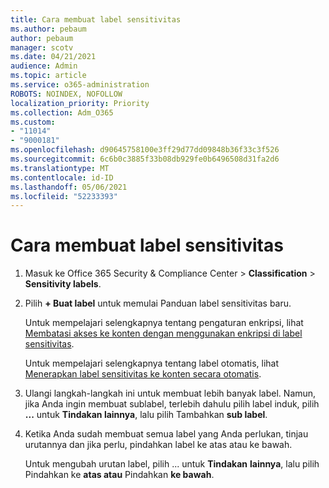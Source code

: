 ```yaml
---
title: Cara membuat label sensitivitas
ms.author: pebaum
author: pebaum
manager: scotv
ms.date: 04/21/2021
audience: Admin
ms.topic: article
ms.service: o365-administration
ROBOTS: NOINDEX, NOFOLLOW
localization_priority: Priority
ms.collection: Adm_O365
ms.custom:
- "11014"
- "9000181"
ms.openlocfilehash: d90645758100e3ff29d77dd09848b36f33c3f526
ms.sourcegitcommit: 6c6b0c3885f33b08db929fe0b6496508d31fa2d6
ms.translationtype: MT
ms.contentlocale: id-ID
ms.lasthandoff: 05/06/2021
ms.locfileid: "52233393"
---
```

# <a name="how-to-create-a-sensitivity-label"></a>Cara membuat label sensitivitas

1. Masuk ke Office 365 Security & Compliance Center > **Classification**  >  **Sensitivity labels**.

1. Pilih **+ Buat label** untuk memulai Panduan label sensitivitas baru.

    Untuk mempelajari selengkapnya tentang pengaturan enkripsi, lihat [Membatasi akses ke konten dengan menggunakan enkripsi di label sensitivitas](https://go.microsoft.com/fwlink/?linkid=2106331).

    Untuk mempelajari selengkapnya tentang label otomatis, lihat [Menerapkan label sensitivitas ke konten secara otomatis](https://go.microsoft.com/fwlink/?linkid=2105837).

1. Ulangi langkah-langkah ini untuk membuat lebih banyak label. Namun, jika Anda ingin membuat sublabel, terlebih dahulu pilih label induk, pilih **...** untuk **Tindakan lainnya**, lalu pilih Tambahkan **sub label**.

1. Ketika Anda sudah membuat semua label yang Anda perlukan, tinjau urutannya dan jika perlu, pindahkan label ke atas atau ke bawah. 
    
    Untuk mengubah urutan label, pilih ... untuk **Tindakan** **lainnya**, lalu pilih Pindahkan ke **atas atau** Pindahkan **ke bawah**.
